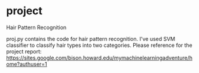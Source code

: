# project
Hair Pattern Recognition

proj.py contains the code for hair pattern recognition. I've used SVM classifier to classify hair types into two categories.
Please reference for the project report:                                                            
  https://sites.google.com/bison.howard.edu/mymachinelearningadventure/home?authuser=1
                                                           
